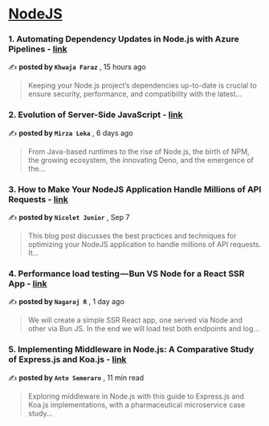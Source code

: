 
<h1><a href=https://medium.com/tag/nodejs/recommended target="_blank" rel="noopener noreferrer">NodeJS</a></h1>
<h3>1. Automating Dependency Updates in Node.js with Azure Pipelines - <a href=https://medium.com/@farazkhawaja/automating-dependency-updates-in-node-js-with-azure-pipelines-89156ac5295b?source=tag_recommended_feed---------0-84----------nodejs----------da517593_dcb8_4c18_af71_bee158dbe360------- target="_blank" rel="noopener noreferrer">link</a></h3>

✍️ **posted by `Khwaja Faraz`** <date> , 15 hours ago</date>

<blockquote>Keeping your Node.js project’s dependencies up-to-date is crucial to ensure security, performance, and compatibility with the latest…</blockquote>

<h3>2. Evolution of Server-Side JavaScript - <a href=https://medium.com/itnext/evolution-of-server-side-javascript-314a8d408da4?source=tag_recommended_feed---------1-107----------nodejs----------da517593_dcb8_4c18_af71_bee158dbe360------- target="_blank" rel="noopener noreferrer">link</a></h3>

✍️ **posted by `Mirza Leka`** <date> , 6 days ago</date>

<blockquote>From Java-based runtimes to the rise of Node.js, the birth of NPM, the growing ecosystem, the innovating Deno, and the emergence of the…</blockquote>

<h3>3. How to Make Your NodeJS Application Handle Millions of API Requests - <a href=https://medium.com/stackademic/how-to-make-your-nodejs-application-handle-millions-of-api-requests-fc4f1c031e58?source=tag_recommended_feed---------2-85----------nodejs----------da517593_dcb8_4c18_af71_bee158dbe360------- target="_blank" rel="noopener noreferrer">link</a></h3>

✍️ **posted by `Nicolet Junior`** <date> , Sep 7</date>

<blockquote>This blog post discusses the best practices and techniques for optimizing your NodeJS application to handle millions of API requests. It…</blockquote>

<h3>4. Performance load testing — Bun VS Node for a React SSR App - <a href=https://medium.com/@raj.nagaraj1990/performance-load-testing-bun-vs-node-for-a-react-ssr-app-a553764527e9?source=tag_recommended_feed---------3-84----------nodejs----------da517593_dcb8_4c18_af71_bee158dbe360------- target="_blank" rel="noopener noreferrer">link</a></h3>

✍️ **posted by `Nagaraj R`** <date> , 1 day ago</date>

<blockquote>We will create a simple SSR React app, one served via Node and other via Bun JS. In the end we will load test both endpoints and log…</blockquote>

<h3>5. Implementing Middleware in Node.js: A Comparative Study of Express.js and Koa.js - <a href=https://medium.com/bitsrc/implementing-middleware-in-node-js-a-comparative-study-of-express-js-and-koa-js-a93f2ebd867c?source=tag_recommended_feed---------4-107----------nodejs----------da517593_dcb8_4c18_af71_bee158dbe360------- target="_blank" rel="noopener noreferrer">link</a></h3>

✍️ **posted by `Anto Semeraro`** <date> , 11 min read</date>

<blockquote>Exploring middleware in Node.js with this guide to Express.js and Koa.js implementations, with a pharmaceutical microservice case study…</blockquote>

